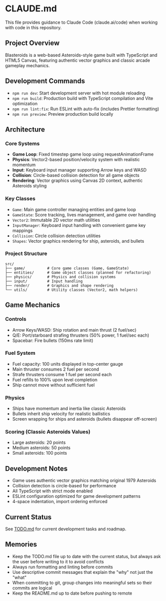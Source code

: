 # CLAUDE.md

This file provides guidance to Claude Code (claude.ai/code) when working with code in this repository.

## Project Overview

Blasteroids is a web-based Asteroids-style game built with TypeScript and HTML5 Canvas, featuring authentic vector graphics and classic arcade gameplay mechanics.

## Development Commands

- `npm run dev`: Start development server with hot module reloading
- `npm run build`: Production build with TypeScript compilation and Vite optimization
- `npm run lint:fix`: Run ESLint with auto-fix (includes Prettier formatting)
- `npm run preview`: Preview production build locally

## Architecture

### Core Systems

- **Game Loop**: Fixed timestep game loop using requestAnimationFrame
- **Physics**: Vector2-based position/velocity system with realistic momentum
- **Input**: Keyboard input manager supporting Arrow keys and WASD
- **Collision**: Circle-based collision detection for all game objects
- **Rendering**: Vector graphics using Canvas 2D context, authentic Asteroids styling

### Key Classes

- `Game`: Main game controller managing entities and game loop
- `GameState`: Score tracking, lives management, and game over handling
- `Vector2`: Immutable 2D vector math utilities
- `InputManager`: Keyboard input handling with convenient game key mappings
- `Collision`: Circle collision detection utilities
- `Shapes`: Vector graphics rendering for ship, asteroids, and bullets

### Project Structure

```
src/
├── game/          # Core game classes (Game, GameState)
├── entities/      # Game object classes (planned for refactoring)
├── physics/       # Physics and collision systems
├── input/         # Input handling
├── render/        # Graphics and shape rendering
└── utils/         # Utility classes (Vector2, math helpers)
```

## Game Mechanics

### Controls

- Arrow Keys/WASD: Ship rotation and main thrust (2 fuel/sec)
- Q/E: Port/starboard strafing thrusters (50% power, 1 fuel/sec each)
- Spacebar: Fire bullets (150ms rate limit)

### Fuel System

- Fuel capacity: 100 units displayed in top-center gauge
- Main thruster consumes 2 fuel per second
- Strafe thrusters consume 1 fuel per second each
- Fuel refills to 100% upon level completion
- Ship cannot move without sufficient fuel

### Physics

- Ships have momentum and inertia like classic Asteroids
- Bullets inherit ship velocity for realistic ballistics
- Screen wrapping for ships and asteroids (bullets disappear off-screen)

### Scoring (Classic Asteroids Values)

- Large asteroids: 20 points
- Medium asteroids: 50 points
- Small asteroids: 100 points

## Development Notes

- Game uses authentic vector graphics matching original 1979 Asteroids
- Collision detection is circle-based for performance
- All TypeScript with strict mode enabled
- ESLint configuration optimized for game development patterns
- 4-space indentation, import ordering enforced

## Current Status

See [TODO.md](./TODO.md) for current development tasks and roadmap.

## Memories

- Keep the TODO.md file up to date with the current status, but always ask the user before writing to it to avoid conflicts
- Always run formatting and linting before commits
- Use descriptive commit messages that explain the "why" not just the "what"
- When committing to git, group changes into meaningful sets so their commits are logical
- Keep the README.md up to date before pushing to remote
